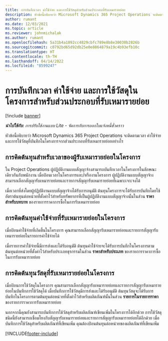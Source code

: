 ```yaml
---
title: การบันทึกเวลา ค่าใช้จ่าย และการใช้วัสดุสำหรับส่วนประกอบที่รับเหมารายย่อย
description: หัวข้อนี้อธิบายว่า Microsoft Dynamics 365 Project Operations จะติดตามเวลา ค่าใช้จ่าย และการใช้วัสดุที่บันทึกในโครงการจากส่วนประกอบที่รับเหมารายย่อยอย่างไร
author: rumant
ms.date: 12/03/2021
ms.topic: article
ms.reviewer: johnmichalak
ms.author: rumant
ms.openlocfilehash: 5a31b4a1092cc4829cbfc789e8b8e30030b2826b
ms.sourcegitcommit: c0792bd65d92db25e0e8864879a19c4b93efb10c
ms.translationtype: HT
ms.contentlocale: th-TH
ms.lasthandoff: 04/14/2022
ms.locfileid: "8599247"
---
```

# <a name="recording-time-expenses-and-material-usage-on-projects-for-subcontracted-components"></a>การบันทึกเวลา ค่าใช้จ่าย และการใช้วัสดุในโครงการสำหรับส่วนประกอบที่รับเหมารายย่อย

[!include [banner](../../includes/dataverse-preview.md)]

_**นำไปใช้กับ:** การปรับใช้งานแบบ Lite - จัดการกับการออกใบแจ้งหนี้ชั่วคราว_

หัวข้อนี้อธิบายว่า Microsoft Dynamics 365 Project Operations จะติดตามเวลา ค่าใช้จ่าย และการใช้วัสดุที่บันทึกในโครงการจากส่วนประกอบที่รับเหมารายย่อยอย่างไร

## <a name="costing-for-subcontractor-time-on-projects"></a>การคิดต้นทุนสำหรับเวลาของผู้รับเหมารายย่อยในโครงการ
ใน Project Operations ผู้ปฏิบัติงานแบบสัญญาจ้างสามารถบันทึกเวลาในโครงการในลักษณะเดียวกันกับพนักงาน เมื่อป้อนเวลาในโครงการและ/หรืองานโครงการ ผู้ปฏิบัติงานแบบสัญญาจ้างสามารถเลือกสัญญารับเหมารายย่อยและรายการสัญญารับเหมารายย่อยที่เฉพาะเจาะจงได้

เมื่อเวลาที่ส่งโดยผู้ปฏิบัติงานแบบสัญญาจ้างได้รับการอนุมัติ ต้นทุนโครงการจะได้รับการบันทึกโดยใช้อัตราต้นทุนต่อหน่วยที่ตั้งค่าไว้สำหรับทรัพยากรที่เป็นผู้ปฏิบัติงานแบบสัญญาจ้างนั้นในส่วน **ราคาสำหรับบทบาท** ของรายการราคาการซื้อในการรับเหมารายย่อย

## <a name="costing-for-subcontracted-expenses-on-projects"></a>การคิดต้นทุนค่าใช้จ่ายที่รับเหมารายย่อยในโครงการ
เมื่อป้อนค่าใช้จ่ายที่เกิดขึ้นในโครงการ คุณสามารถเลือกสัญญารับเหมารายย่อยและรายการสัญญารับเหมารายย่อยในรายการค่าใช้จ่ายได้ 

เมื่อรายการค่าใช้จ่ายนี้มีการส่งและได้รับอนุมัติ ต้นทุนค่าใช้จ่ายจะได้รับการบันทึกในโครงการตามต้นทุนต่อหน่วยที่ตั้งค่าไว้สำหรับประเภทธุรกรรมในส่วน **ราคาสำหรับประเภท** ของรายการราคาการซื้อในการรับเหมารายย่อย

## <a name="costing-for-subcontracted-materials-on-projects"></a>การคิดต้นทุนวัสดุที่รับเหมารายย่อยในโครงการ
เมื่อป้อนการใช้วัสดุในโครงการ คุณสามารถเลือกสัญญารับเหมารายย่อยและรายการสัญญารับเหมารายย่อยในบันทึกการใช้วัสดุได้ เมื่อบันทึกการใช้วัสดุมีการส่งและได้รับอนุมัติ ต้นทุนวัสดุจะได้รับการบันทึกในโครงการตามต้นทุนต่อหน่วยที่ตั้งค่าไว้สำหรับผลิตภัณฑ์นั้นในส่วน **รายการในรายการราคา** ของรายการราคาการรับเหมารายย่อย

นอกจากนี้คุณยังสามารถบันทึกการใช้วัสดุสำหรับผลิตภัณฑ์เขียนเพิ่มในโครงการได้อีกด้วย การใช้วัสดุชนิดนี้ยังสามารถเชื่อมโยงกับสัญญารับเหมารายย่อยและรายการสัญญารับเหมารายย่อยได้อีกด้วย เมื่อบันทึกการใช้วัสดุสำหรับผลิตภัณฑ์ที่เขียนเพิ่ม คุณต้องป้อนต้นทุนต่อหน่วยของผลิตภัณฑ์ที่เขียนเพิ่ม 


[!INCLUDE[footer-include](../../includes/footer-banner.md)]

